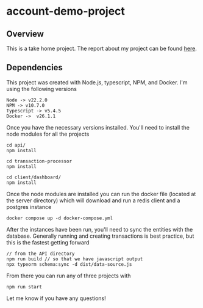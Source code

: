 # account-demo-project


## Overview
This is a take home project. The report about my project can be found [here](https://northern-fascinator-7d7.notion.site/Bridge-Take-Home-479a2e3b1c7741a199147a25d90e8af8).

## Dependencies
This project was created with Node.js, typescript, NPM, and Docker. I'm using the following versions 

```
Node -> v22.2.0
NPM -> v10.7.0
Typescript -> v5.4.5
Docker ->  v26.1.1
```

Once you have the necessary versions installed. You'll need to install the node modules for all the projects

```
cd api/
npm install 

cd transaction-processor
npm install 

cd client/dashboard/ 
npm install
```

Once the node modules are installed you can run the docker file (located at the server directory) which will download and run a redis client and a postgres instance

```
docker compose up -d docker-compose.yml
```

After the instances have been run, you'll need to sync the entities with the database. Generally running and creating transactions is best practice, but this is the fastest getting forward

```
// from the API directory 
npm run build // so that we have javascript output
npx typeorm schema:sync -d dist/data-source.js  
```

From there you can run any of three projects with 
```
npm run start
```

Let me know if you have any questions!






